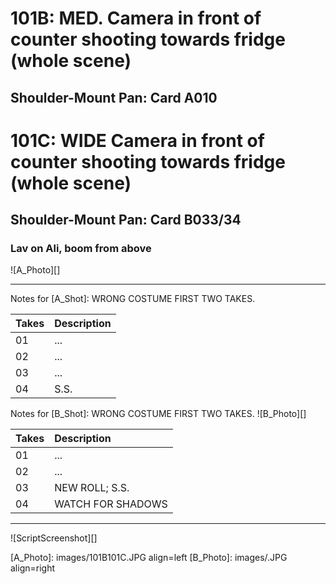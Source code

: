 # 101B: MED. Camera in front of counter shooting towards fridge (whole scene)
## Shoulder-Mount Pan: Card A010

# 101C: WIDE Camera in front of counter shooting towards fridge (whole scene)
## Shoulder-Mount Pan: Card B033/34

### Lav on Ali, boom from above

![A_Photo][]

----

Notes for [A_Shot]: WRONG COSTUME FIRST TWO TAKES.

| Takes | Description |
|:---|:----|
| 01 | ... |
| 02 | ... |
| 03 | ... |
| 04 | S.S. |

Notes for [B_Shot]: WRONG COSTUME FIRST TWO TAKES.
![B_Photo][]

| Takes | Description |
|:---|:----|
| 01 | ... |
| 02 | ... |
| 03 | NEW ROLL; S.S. |
| 04 | WATCH FOR SHADOWS |

----

![ScriptScreenshot][]


[A_Photo]:  images/101B101C.JPG align=left
[B_Photo]:  images/.JPG align=right
